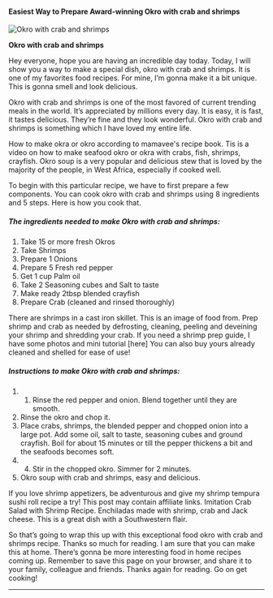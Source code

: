             

#### Easiest Way to Prepare Award-winning Okro with crab and shrimps

![Okro with crab and shrimps](https://img-global.cpcdn.com/recipes/1b28d43ab0969730/751x532cq70/okro-with-crab-and-shrimps-recipe-main-photo.jpg)

**Okro with crab and shrimps**

Hey everyone, hope you are having an incredible day today. Today, I will show you a way to make a special dish, okro with crab and shrimps. It is one of my favorites food recipes. For mine, I’m gonna make it a bit unique. This is gonna smell and look delicious.

Okro with crab and shrimps is one of the most favored of current trending meals in the world. It’s appreciated by millions every day. It is easy, it is fast, it tastes delicious. They’re fine and they look wonderful. Okro with crab and shrimps is something which I have loved my entire life.

How to make okra or okro according to mamavee's recipe book. Tis is a video on how to make seafood okro or okra with crabs, fish, shrimps, crayfish. Okro soup is a very popular and delicious stew that is loved by the majority of the people, in West Africa, especially if cooked well.

To begin with this particular recipe, we have to first prepare a few components. You can cook okro with crab and shrimps using 8 ingredients and 5 steps. Here is how you cook that.

##### The ingredients needed to make Okro with crab and shrimps:

1.  Take 15 or more fresh Okros
2.  Take Shrimps
3.  Prepare 1 Onions
4.  Prepare 5 Fresh red pepper
5.  Get 1 cup Palm oil
6.  Take 2 Seasoning cubes and Salt to taste
7.  Make ready 2tbsp blended crayfish
8.  Prepare Crab (cleaned and rinsed thoroughly)

There are shrimps in a cast iron skillet. This is an image of food from. Prep shrimp and crab as needed by defrosting, cleaning, peeling and deveining your shrimp and shredding your crab. If you need a shrimp prep guide, I have some photos and mini tutorial \[here\] You can also buy yours already cleaned and shelled for ease of use!

##### Instructions to make Okro with crab and shrimps:

1.  1.  Rinse the red pepper and onion. Blend together until they are smooth.
2.  Rinse the okro and chop it.
3.  Place crabs, shrimps, the blended pepper and chopped onion into a large pot. Add some oil, salt to taste, seasoning cubes and ground crayfish. Boil for about 15 minutes or till the pepper thickens a bit and the seafoods becomes soft.
4.  4.  Stir in the chopped okro. Simmer for 2 minutes.
5.  Okro soup with crab and shrimps, easy and delicious.

If you love shrimp appetizers, be adventurous and give my shrimp tempura sushi roll recipe a try! This post may contain affiliate links. Imitation Crab Salad with Shrimp Recipe. Enchiladas made with shrimp, crab and Jack cheese. This is a great dish with a Southwestern flair.

So that’s going to wrap this up with this exceptional food okro with crab and shrimps recipe. Thanks so much for reading. I am sure that you can make this at home. There’s gonna be more interesting food in home recipes coming up. Remember to save this page on your browser, and share it to your family, colleague and friends. Thanks again for reading. Go on get cooking!

* * *